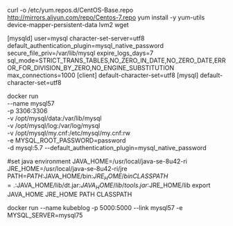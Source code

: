 
curl -o /etc/yum.repos.d/CentOS-Base.repo http://mirrors.aliyun.com/repo/Centos-7.repo
yum install -y yum-utils device-mapper-persistent-data lvm2 wget


[mysqld]
user=mysql
character-set-server=utf8
default_authentication_plugin=mysql_native_password
secure_file_priv=/var/lib/mysql
expire_logs_days=7
sql_mode=STRICT_TRANS_TABLES,NO_ZERO_IN_DATE,NO_ZERO_DATE,ERROR_FOR_DIVISION_BY_ZERO,NO_ENGINE_SUBSTITUTION
max_connections=1000
[client]
default-character-set=utf8
[mysql]
default-character-set=utf8


docker run \
 --name mysql57 \
 -p 3306:3306 \
 -v /opt/mysql/data:/var/lib/mysql \
 -v /opt/mysql/log:/var/log/mysql \
 -v /opt/mysql/my.cnf:/etc/mysql/my.cnf:rw \
 -e MYSQL_ROOT_PASSWORD=password \
 -d mysql:5.7 --default_authentication_plugin=mysql_native_password


#set java environment
JAVA_HOME=/usr/local/java-se-8u42-ri
JRE_HOME=/usr/local/java-se-8u42-ri/jre
PATH=$PATH:$JAVA_HOME/bin:$JRE_HOME/bin
CLASSPATH=.:$JAVA_HOME/lib/dt.jar:$JAVA_HOME/lib/tools.jar:$JRE_HOME/lib
export JAVA_HOME JRE_HOME PATH CLASSPATH



docker run --name kubeblog  -p 5000:5000  --link mysql57 -e MYSQL_SERVER=mysql75 